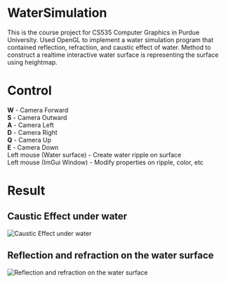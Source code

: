 # WaterSimulation
This is the course project for CS535 Computer Graphics in Purdue University. Used OpenGL to implement a water simulation program that contained reflection, refraction, and caustic effect of water. Method to construct a realtime interactive water surface is representing the surface using heightmap.
# Control
**W** - Camera Forward <br />
**S** - Camera Outward <br />
**A** - Camera Left <br />
**D** - Camera Right <br />
**Q** - Camera Up <br />
**E** - Camera Down <br />
Left mouse (Water surface) - Create water ripple on surface <br />
Left mouse (ImGui Window) - Modify properties on ripple, color, etc <br />
# Result
## Caustic Effect under water
![Caustic Effect under water](/caustic.gif) <br />
## Reflection and refraction on the water surface
![Reflection and refraction on the water surface](/surface.gif)
